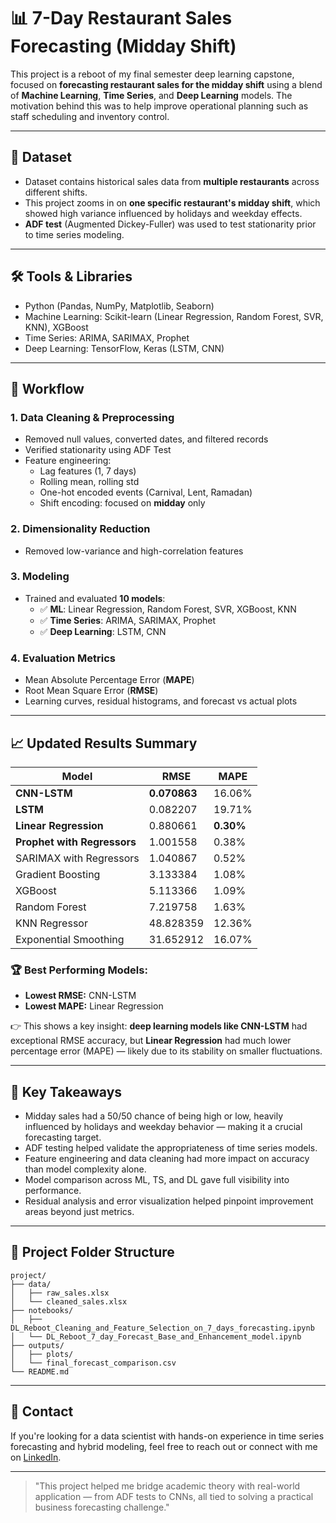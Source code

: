 # 📊 7-Day Restaurant Sales Forecasting (Midday Shift)

This project is a reboot of my final semester deep learning capstone, focused on **forecasting restaurant sales for the midday shift** using a blend of **Machine Learning**, **Time Series**, and **Deep Learning** models. The motivation behind this was to help improve operational planning such as staff scheduling and inventory control.

---

## 📂 Dataset

- Dataset contains historical sales data from **multiple restaurants** across different shifts.
- This project zooms in on **one specific restaurant's midday shift**, which showed high variance influenced by holidays and weekday effects.
- **ADF test** (Augmented Dickey-Fuller) was used to test stationarity prior to time series modeling.

---

## 🛠️ Tools & Libraries

- Python (Pandas, NumPy, Matplotlib, Seaborn)
- Machine Learning: Scikit-learn (Linear Regression, Random Forest, SVR, KNN), XGBoost
- Time Series: ARIMA, SARIMAX, Prophet
- Deep Learning: TensorFlow, Keras (LSTM, CNN)

---

## 🔄 Workflow

### 1. Data Cleaning & Preprocessing
- Removed null values, converted dates, and filtered records
- Verified stationarity using ADF Test
- Feature engineering:
  - Lag features (1, 7 days)
  - Rolling mean, rolling std
  - One-hot encoded events (Carnival, Lent, Ramadan)
  - Shift encoding: focused on **midday** only

### 2. Dimensionality Reduction
- Removed low-variance and high-correlation features

### 3. Modeling
- Trained and evaluated **10 models**:
  - ✅ **ML**: Linear Regression, Random Forest, SVR, XGBoost, KNN
  - ✅ **Time Series**: ARIMA, SARIMAX, Prophet
  - ✅ **Deep Learning**: LSTM, CNN

### 4. Evaluation Metrics
- Mean Absolute Percentage Error (**MAPE**)
- Root Mean Square Error (**RMSE**)
- Learning curves, residual histograms, and forecast vs actual plots

---

## 📈 Updated Results Summary

| Model                  | RMSE     | MAPE      |
|------------------------|----------|-----------|
| **CNN-LSTM**           | **0.070863** | 16.06%    |
| **LSTM**               | 0.082207 | 19.71%    |
| **Linear Regression**  | 0.880661 | **0.30%** |
| **Prophet with Regressors** | 1.001558 | 0.38%     |
| SARIMAX with Regressors | 1.040867 | 0.52%     |
| Gradient Boosting      | 3.133384 | 1.08%     |
| XGBoost                | 5.113366 | 1.09%     |
| Random Forest          | 7.219758 | 1.63%     |
| KNN Regressor          | 48.828359| 12.36%    |
| Exponential Smoothing  | 31.652912| 16.07%    |

### 🏆 Best Performing Models:
- **Lowest RMSE:** CNN-LSTM  
- **Lowest MAPE:** Linear Regression  

👉 This shows a key insight: **deep learning models like CNN-LSTM** had exceptional RMSE accuracy, but **Linear Regression** had much lower percentage error (MAPE) — likely due to its stability on smaller fluctuations.

---

## 📌 Key Takeaways

- Midday sales had a 50/50 chance of being high or low, heavily influenced by holidays and weekday behavior — making it a crucial forecasting target.
- ADF testing helped validate the appropriateness of time series models.
- Feature engineering and data cleaning had more impact on accuracy than model complexity alone.
- Model comparison across ML, TS, and DL gave full visibility into performance.
- Residual analysis and error visualization helped pinpoint improvement areas beyond just metrics.

---

## 📆 Project Folder Structure

```
project/
├── data/
│   ├── raw_sales.xlsx
│   └── cleaned_sales.xlsx
├── notebooks/
│   ├── DL_Reboot_Cleaning_and_Feature_Selection_on_7_days_forecasting.ipynb
│   └── DL_Reboot_7_day_Forecast_Base_and_Enhancement_model.ipynb
├── outputs/
│   ├── plots/
│   └── final_forecast_comparison.csv
└── README.md
```

---

## 📢 Contact

If you're looking for a data scientist with hands-on experience in time series forecasting and hybrid modeling, feel free to reach out or connect with me on [LinkedIn](https://www.linkedin.com/in/vishwak-balaji-jayasankar-8a384018a/).

---

> "This project helped me bridge academic theory with real-world application — from ADF tests to CNNs, all tied to solving a practical business forecasting challenge."
